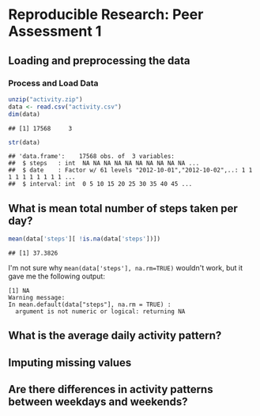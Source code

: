 # Reproducible Research: Peer Assessment 1


## Loading and preprocessing the data

### Process and Load Data

```r
unzip("activity.zip")
data <- read.csv("activity.csv")
dim(data)
```

```
## [1] 17568     3
```

```r
str(data)
```

```
## 'data.frame':	17568 obs. of  3 variables:
##  $ steps   : int  NA NA NA NA NA NA NA NA NA NA ...
##  $ date    : Factor w/ 61 levels "2012-10-01","2012-10-02",..: 1 1 1 1 1 1 1 1 1 1 ...
##  $ interval: int  0 5 10 15 20 25 30 35 40 45 ...
```

## What is mean total number of steps taken per day?


```r
mean(data['steps'][ !is.na(data['steps'])])
```

```
## [1] 37.3826
```

I'm not sure why ```mean(data['steps'], na.rm=TRUE)``` wouldn't work, but it gave me the following output:
```
[1] NA
Warning message:
In mean.default(data["steps"], na.rm = TRUE) :
  argument is not numeric or logical: returning NA
```

## What is the average daily activity pattern?



## Imputing missing values



## Are there differences in activity patterns between weekdays and weekends?
